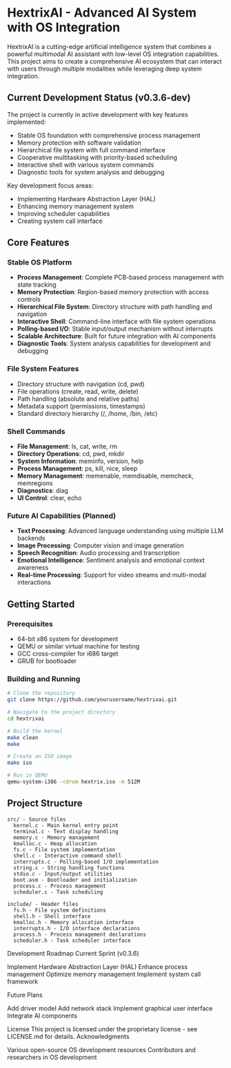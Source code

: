 # HextrixAI - Advanced AI System with OS Integration

HextrixAI is a cutting-edge artificial intelligence system that combines a powerful multimodal AI assistant with low-level OS integration capabilities. This project aims to create a comprehensive AI ecosystem that can interact with users through multiple modalities while leveraging deep system integration.

## Current Development Status (v0.3.6-dev)

The project is currently in active development with key features implemented:
- Stable OS foundation with comprehensive process management
- Memory protection with software validation
- Hierarchical file system with full command interface
- Cooperative multitasking with priority-based scheduling
- Interactive shell with various system commands
- Diagnostic tools for system analysis and debugging

Key development focus areas:
- Implementing Hardware Abstraction Layer (HAL)
- Enhancing memory management system
- Improving scheduler capabilities
- Creating system call interface

## Core Features

### Stable OS Platform
- **Process Management**: Complete PCB-based process management with state tracking
- **Memory Protection**: Region-based memory protection with access controls
- **Hierarchical File System**: Directory structure with path handling and navigation
- **Interactive Shell**: Command-line interface with file system operations
- **Polling-based I/O**: Stable input/output mechanism without interrupts
- **Scalable Architecture**: Built for future integration with AI components
- **Diagnostic Tools**: System analysis capabilities for development and debugging

### File System Features
- Directory structure with navigation (cd, pwd)
- File operations (create, read, write, delete)
- Path handling (absolute and relative paths)
- Metadata support (permissions, timestamps)
- Standard directory hierarchy (/, /home, /bin, /etc)

### Shell Commands
- **File Management**: ls, cat, write, rm
- **Directory Operations**: cd, pwd, mkdir
- **System Information**: meminfo, version, help
- **Process Management**: ps, kill, nice, sleep
- **Memory Management**: memenable, memdisable, memcheck, memregions
- **Diagnostics**: diag
- **UI Control**: clear, echo

### Future AI Capabilities (Planned)
- **Text Processing**: Advanced language understanding using multiple LLM backends
- **Image Processing**: Computer vision and image generation
- **Speech Recognition**: Audio processing and transcription
- **Emotional Intelligence**: Sentiment analysis and emotional context awareness
- **Real-time Processing**: Support for video streams and multi-modal interactions

## Getting Started

### Prerequisites
- 64-bit x86 system for development
- QEMU or similar virtual machine for testing
- GCC cross-compiler for i686 target
- GRUB for bootloader

### Building and Running
```bash
# Clone the repository
git clone https://github.com/yourusername/hextrixai.git

# Navigate to the project directory
cd hextrixai

# Build the kernel
make clean
make

# Create an ISO image
make iso

# Run in QEMU
qemu-system-i386 -cdrom hextrix.iso -m 512M
```

## Project Structure

```
src/ - Source files
  kernel.c - Main kernel entry point
  terminal.c - Text display handling
  memory.c - Memory management
  kmalloc.c - Heap allocation
  fs.c - File system implementation
  shell.c - Interactive command shell
  interrupts.c - Polling-based I/O implementation
  string.c - String handling functions
  stdio.c - Input/output utilities
  boot.asm - Bootloader and initialization
  process.c - Process management
  scheduler.c - Task scheduling

include/ - Header files
  fs.h - File system definitions
  shell.h - Shell interface
  kmalloc.h - Memory allocation interface
  interrupts.h - I/O interface declarations
  process.h - Process management declarations
  scheduler.h - Task scheduler interface
```

Development Roadmap
Current Sprint (v0.3.6)

Implement Hardware Abstraction Layer (HAL)
Enhance process management
Optimize memory management
Implement system call framework

Future Plans

Add driver model
Add network stack
Implement graphical user interface
Integrate AI components

License
This project is licensed under the proprietary license - see LICENSE.md for details.
Acknowledgments

Various open-source OS development resources
Contributors and researchers in OS development
